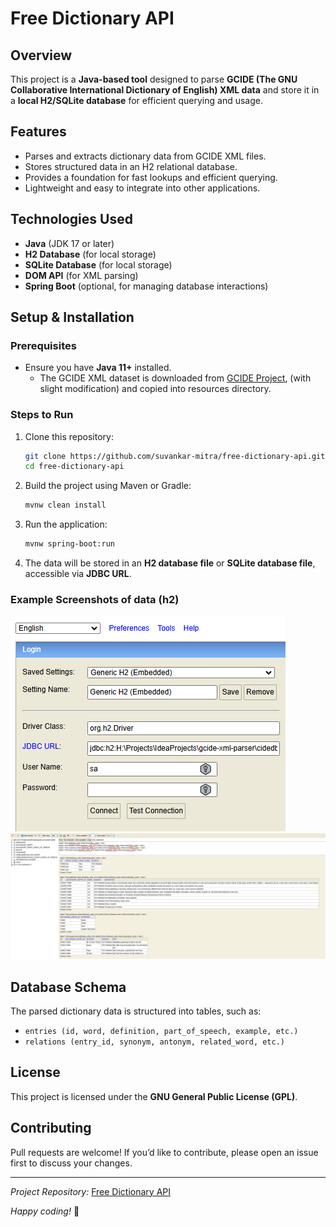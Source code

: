 # Free Dictionary API

## Overview

This project is a **Java-based tool** designed to parse **GCIDE (The GNU Collaborative International Dictionary of English) XML data** and store it in a **local H2/SQLite database** for efficient querying and usage.

## Features

- Parses and extracts dictionary data from GCIDE XML files.
- Stores structured data in an H2 relational database.
- Provides a foundation for fast lookups and efficient querying.
- Lightweight and easy to integrate into other applications.

## Technologies Used

- **Java** (JDK 17 or later)
- **H2 Database** (for local storage)
- **SQLite Database** (for local storage)
- **DOM API** (for XML parsing)
- **Spring Boot** (optional, for managing database interactions)

## Setup & Installation

### Prerequisites

- Ensure you have **Java 11+** installed.
  - The GCIDE XML dataset is downloaded from [GCIDE Project](https://gcide.gnu.org.ua/), 
    (with slight modification) and copied into resources directory.

### Steps to Run

1. Clone this repository:
   ```sh
   git clone https://github.com/suvankar-mitra/free-dictionary-api.git
   cd free-dictionary-api
   ```
2. Build the project using Maven or Gradle:
   ```sh
   mvnw clean install
   ```
3. Run the application:
   ```sh
   mvnw spring-boot:run
   ```
4. The data will be stored in an **H2 database file** or **SQLite database file**, accessible via **JDBC URL**.

### Example Screenshots of data (h2)
![Alt text](screenshots/H2/jbbc-string.png?raw=true "JDBC connection")
![Alt text](screenshots/H2/query-execution-output.png?raw=true "SQL execution")

## Database Schema

The parsed dictionary data is structured into tables, such as:

- `entries (id, word, definition, part_of_speech, example, etc.)`
- `relations (entry_id, synonym, antonym, related_word, etc.)`

## License
This project is licensed under the **GNU General Public License (GPL)**.

## Contributing

Pull requests are welcome! If you’d like to contribute, please open an issue first to discuss your changes.

---

*Project Repository:* [Free Dictionary API](https://github.com/suvankar-mitra/free-dictionary-api)

*Happy coding!* 🚀

